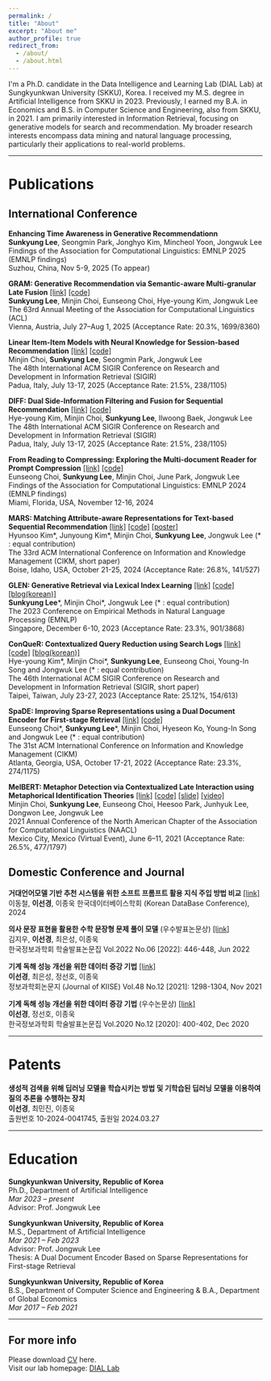 ```yaml
---
permalink: /
title: "About"
excerpt: "About me"
author_profile: true
redirect_from: 
  - /about/
  - /about.html
---
```

I'm a Ph.D. candidate in the Data Intelligence and Learning Lab (DIAL Lab) at Sungkyunkwan University (SKKU), Korea. I received my M.S. degree in Artificial Intelligence from SKKU in 2023. Previously, I earned my B.A. in Economics and B.S. in Computer Science and Engineering, also from SKKU, in 2021. I am primarily interested in Information Retrieval, focusing on generative models for search and recommendation. My broader research interests encompass data mining and natural language processing, particularly their applications to real-world problems. 

------

Publications
======

International Conference
------

**Enhancing Time Awareness in Generative Recommendationn**  
**Sunkyung Lee**, Seongmin Park, Jonghyo Kim, Mincheol Yoon, Jongwuk Lee  
Findings of the Association for Computational Linguistics: EMNLP 2025 (EMNLP findings)  
Suzhou, China, Nov 5-9, 2025 (To appear)

**GRAM: Generative Recommendation via Semantic-aware Multi-granular Late Fusion** [[link]](https://arxiv.org/abs/2506.01673) [[code]](https://github.com/skleee/GRAM)   
**Sunkyung Lee**, Minjin Choi, Eunseong Choi, Hye-young Kim, Jongwuk Lee    
The 63rd Annual Meeting of the Association for Computational Linguistics (ACL)  
Vienna, Austria, July 27–Aug 1, 2025 (Acceptance Rate: 20.3%, 1699/8360)

**Linear Item-Item Models with Neural Knowledge for Session-based Recommendation** [[link]](https://arxiv.org/abs/2504.15057) [[code]](https://github.com/jin530/LINK)   
Minjin Choi, **Sunkyung Lee**, Seongmin Park, Jongwuk Lee    
The 48th International ACM SIGIR Conference on Research and Development in Information Retrieval (SIGIR)  
Padua, Italy, July 13-17, 2025 (Acceptance Rate: 21.5%, 238/1105)    


**DIFF: Dual Side-Information Filtering and Fusion for Sequential Recommendation** [[link]](https://arxiv.org/abs/2505.13974) [[code]](https://github.com/HyeYoung1218/DIFF)   
Hye-young Kim, Minjin Choi, **Sunkyung Lee**, Ilwoong Baek, Jongwuk Lee  
The 48th International ACM SIGIR Conference on Research and Development in Information Retrieval (SIGIR)  
Padua, Italy, July 13-17, 2025 (Acceptance Rate: 21.5%, 238/1105)   


**From Reading to Compressing: Exploring the Multi-document Reader for Prompt Compression** [[link]](https://arxiv.org/abs/2410.04139) [[code]](https://github.com/eunseongc/R2C)  
Eunseong Choi, **Sunkyung Lee**, Minjin Choi, June Park, Jongwuk Lee  
Findings of the Association for Computational Linguistics: EMNLP 2024 (EMNLP findings)  
Miami, Florida, USA, November 12-16, 2024 


**MARS: Matching Attribute-aware Representations for Text-based Sequential Recommendation** [[link]](https://dl.acm.org/doi/10.1145/3627673.3679960) [[code]](https://github.com/junieberry/MARS) [[poster]](https://github.com/junieberry/MARS/blob/main/assets/poster.pdf)      
Hyunsoo Kim\*, Junyoung Kim\*, Minjin Choi, **Sunkyung Lee**, Jongwuk Lee (* : equal contribution)  
The 33rd ACM International Conference on Information and Knowledge Management (CIKM, short paper)  
Boise, Idaho, USA, October 21-25, 2024 (Acceptance Rate: 26.8%, 141/527)  


**GLEN: Generative Retrieval via Lexical Index Learning** [[link]](https://arxiv.org/abs/2311.03057) [[code]](https://github.com/skleee/GLEN) [[blog(korean)]](https://dial.skku.edu/blog/2023_glen)   
**Sunkyung Lee**\*, Minjin Choi\*, Jongwuk Lee (* : equal contribution)  
The 2023 Conference on Empirical Methods in Natural Language Processing (EMNLP)  
Singapore, December 6-10, 2023 (Acceptance Rate: 23.3%, 901/3868)


**ConQueR: Contextualized Query Reduction using Search Logs** [[link]](https://arxiv.org/abs/2305.12662) [[code]](https://github.com/eunseongc/SpaDE) [[blog(korean)]](https://dial.skku.edu/blog/2023_conquer)    
Hye-young Kim\*, Minjin Choi\*, **Sunkyung Lee**, Eunseong Choi, Young-In Song and Jongwuk Lee (* : equal contribution)  
The 46th International ACM SIGIR Conference on Research and Development in Information Retrieval (SIGIR, short paper)  
Taipei, Taiwan, July 23-27, 2023 (Acceptance Rate: 25.12%, 154/613)  


**SpaDE: Improving Sparse Representations using a Dual Document Encoder for First-stage Retrieval** [[link]](https://dl.acm.org/doi/abs/10.1145/3511808.3557456) [[code]](https://github.com/eunseongc/SpaDE)  
Eunseong Choi\*, **Sunkyung Lee**\*, Minjin Choi, Hyeseon Ko, Young-In Song and Jongwuk Lee (* : equal contribution)  
The 31st ACM International Conference on Information and Knowledge Management (CIKM)  
Atlanta, Georgia, USA, October 17-21, 2022 (Acceptance Rate: 23.3%, 274/1175) 


**MelBERT: Metaphor Detection via Contextualized Late Interaction using Metaphorical Identification Theories** [[link]](https://www.aclweb.org/anthology/2021.naacl-main.141/) [[code]](https://github.com/jin530/MelBERT) [[slide]](https://www.slideshare.net/SKLEE36/melbert-metaphor-detection-via-contextualized-late-interaction-using-metaphorical-identification-theories-naacl-2021) [[video]](https://youtu.be/o-t48l-m8Gs)  
Minjin Choi, **Sunkyung Lee**, Eunseong Choi, Heesoo Park, Junhyuk Lee, Dongwon Lee, Jongwuk Lee  
2021 Annual Conference of the North American Chapter of the Association for Computational Linguistics (NAACL)  
Mexico City, Mexico (Virtual Event), June 6–11, 2021 (Acceptance Rate: 26.5%, 477/1797)  


Domestic Conference and Journal
------
**거대언어모델 기반 추천 시스템을 위한 소프트 프롬프트 활용 지식 주입 방법 비교** [[link]](https://www.dbsociety.kr/kdbc/kdbc2024/proceedings.html)  
이동철, **이선경**, 이종욱
한국데이터베이스학회 (Korean DataBase Conference), 2024

**의사 문장 표현을 활용한 수학 문장형 문제 풀이 모델** (우수발표논문상) [[link]](https://www.dbpia.co.kr/journal/articleDetail?nodeId=NODE11113362)  
김지우, **이선경**, 최은성, 이종욱  
한국정보과학회 학술발표논문집 Vol.2022 No.06 [2022]: 446-448, Jun 2022  

**기계 독해 성능 개선을 위한 데이터 증강 기법** [[link]](https://www.dbpia.co.kr/journal/articleDetail?nodeId=NODE10673780)  
**이선경**, 최은성, 정선호, 이종욱  
정보과학회논문지 (Journal of KIISE) Vol.48 No.12 [2021]: 1298-1304, Nov 2021  

**기계 독해 성능 개선을 위한 데이터 증강 기법** (우수논문상) [[link]](https://www.dbpia.co.kr/journal/articleDetail?nodeId=NODE10529658)  
**이선경**, 정선호, 이종욱  
한국정보과학회 학술발표논문집 Vol.2020 No.12 [2020]: 400-402, Dec 2020  

------

Patents
======
**생성적 검색을 위해 딥러닝 모델을 학습시키는 방법 및 기학습된 딥러닝 모델을 이용하여 질의 추론을 수행하는 장치**  
**이선경**, 최민진, 이종욱  
출원번호 10-2024-0041745, 출원일 2024.03.27  

------

Education
======
**Sungkyunkwan University, Republic of Korea**  
Ph.D., Department of Artificial Intelligence  
*Mar 2023 – present*  
Advisor: Prof. Jongwuk Lee

**Sungkyunkwan University, Republic of Korea**  
M.S., Department of Artificial Intelligence   
*Mar 2021 – Feb 2023*  
Advisor: Prof. Jongwuk Lee  
Thesis: A Dual Document Encoder Based on Sparse Representations for First-stage Retrieval  

**Sungkyunkwan University, Republic of Korea**  
B.S., Department of Computer Science and Engineering & B.A., Department of Global Economics   
*Mar 2017 – Feb 2021*


------


For more info
------
Please download [CV](https://drive.google.com/file/d/1byAnh5h15PSxB_mFncx7IEUELth9D05h/view?usp=sharing) here.  
Visit our lab homepage: [DIAL Lab](https://dial.skku.edu/members/sunkyung_lee)